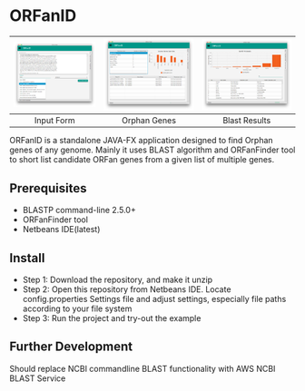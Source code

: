 # ORFanID

| [![VideoBlocks](snapshots/Picture3.png)](http://videoblocks.com)  | [![AudioBlocks](snapshots/Picture1.png)](http://audioblocks.com) | [![GraphicStock](snapshots/Picture2.png)](http://graphicstock.com) |
|:---:|:---:|:---:|
| Input Form| Orphan Genes | Blast Results |

ORFanID is a standalone JAVA-FX application designed to find Orphan genes of any genome.
Mainly it uses BLAST algorithm and ORFanFinder tool to short list candidate ORFan genes from a given list of multiple genes.

## Prerequisites

* BLASTP command-line 2.5.0+
* ORFanFinder tool
* Netbeans IDE(latest)

## Install

* Step 1: Download the repository, and make it unzip
* Step 2: Open this repository from Netbeans IDE. Locate config.properties Settings file and adjust settings, especially file paths according to your file system
* Step 3: Run the project and try-out the example

## Further Development

Should replace NCBI commandline BLAST functionality with AWS NCBI BLAST Service
